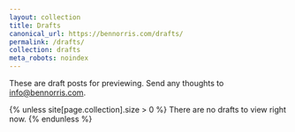 ```yaml
---
layout: collection
title: Drafts
canonical_url: https://bennorris.com/drafts/
permalink: /drafts/
collection: drafts
meta_robots: noindex
---
```


These are draft posts for previewing. Send any thoughts to [info@bennorris.com](mailto:info@bennorris.com?subject=Thoughts%20about%20a%20draft%20on%20your%20website).

{% unless site[page.collection].size > 0 %}
There are no drafts to view right now.
{% endunless %}
